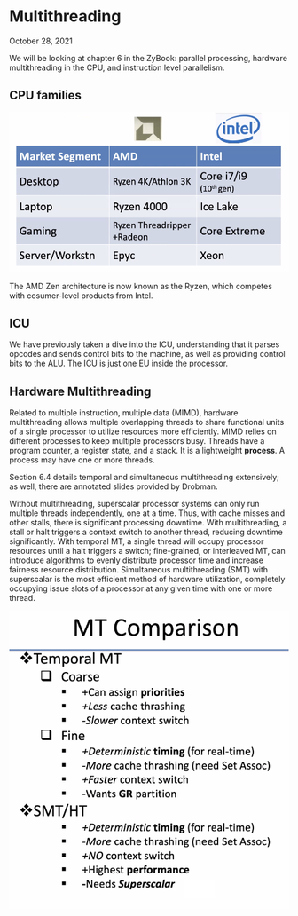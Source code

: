 # Multithreading
October 28, 2021

We will be looking at chapter 6 in the ZyBook: parallel processing, hardware multithreading in the CPU, and instruction level parallelism.

## CPU families

![AMD and Intel CPU families](../images/cpu-families.png)

The AMD Zen architecture is now known as the Ryzen, which competes with cosumer-level products from Intel.

## ICU
We have previously taken a dive into the ICU, understanding that it parses opcodes and sends control bits to the machine, as well as providing control bits to the ALU. The ICU is just one EU inside the processor.

## Hardware Multithreading
Related to multiple instruction, multiple data (MIMD), hardware multithreading allows multiple overlapping threads to share functional units of a single processor to utilize resources more efficiently. MIMD relies on different processes to keep multiple processors busy. Threads have a program counter, a register state, and a stack. It is a lightweight **process**. A process may have one or more threads.

Section 6.4 details temporal and simultaneous multithreading extensively; as well, there are annotated slides provided by Drobman.

Without multithreading, superscalar processor systems can only run multiple threads independently, one at a time. Thus, with cache misses and other stalls, there is significant processing downtime. With multithreading, a stall or halt triggers a context switch to another thread, reducing downtime significantly. With temporal MT, a single thread will occupy processor resources until a halt triggers a switch; fine-grained, or interleaved MT, can introduce algorithms to evenly distribute processor time and increase fairness resource distribution. Simultaneous multithreading (SMT) with superscalar is the most efficient method of hardware utilization, completely occupying issue slots of a processor at any given time with one or more thread.

![Comparison of mutilthreading methods](../images/mt-comparison.png)